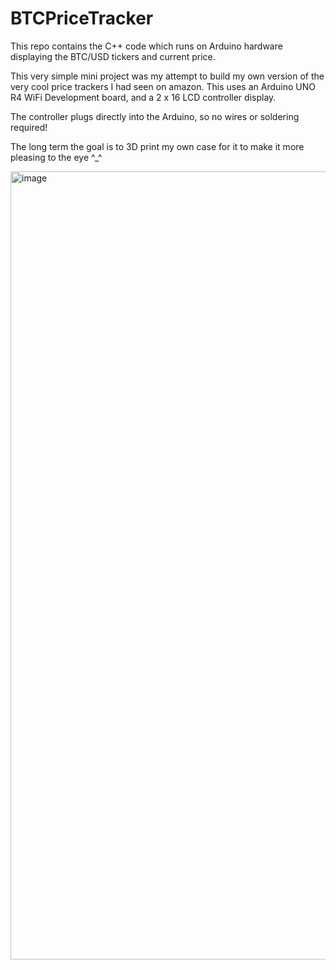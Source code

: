 # BTCPriceTracker
This repo contains the C++ code which runs on Arduino hardware displaying the BTC/USD tickers and current price.

This very simple mini project was my attempt to build my own version of the very cool price trackers I had seen on amazon.
This uses an Arduino UNO R4 WiFi Development board, and a 2 x 16 LCD controller display.

The controller plugs directly into the Arduino, so no wires or soldering required!

The long term the goal is to 3D print my own case for it to make it more pleasing to the eye ^_^

<img width="2048" height="1261" alt="image" src="https://github.com/user-attachments/assets/373673de-e0ce-436b-a5f3-89e4a8506528" />
